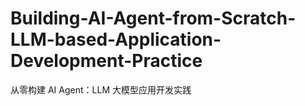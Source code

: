 # Building-AI-Agent-from-Scratch-LLM-based-Application-Development-Practice
从零构建 AI Agent：LLM 大模型应用开发实践
